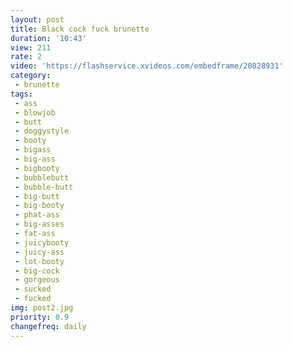 ```yaml
---
layout: post
title: Black cock fuck brunette
duration: '10:43'
view: 211
rate: 2
video: 'https://flashservice.xvideos.com/embedframe/20828931'
category: 
 - brunette
tags: 
 - ass
 - blowjob
 - butt
 - doggystyle
 - booty
 - bigass
 - big-ass
 - bigbooty
 - bubblebutt
 - bubble-butt
 - big-butt
 - big-booty
 - phat-ass
 - big-asses
 - fat-ass
 - juicybooty
 - juicy-ass
 - lot-booty
 - big-cock
 - gorgeous
 - sucked
 - fucked
img: post2.jpg
priority: 0.9
changefreq: daily
---
```


